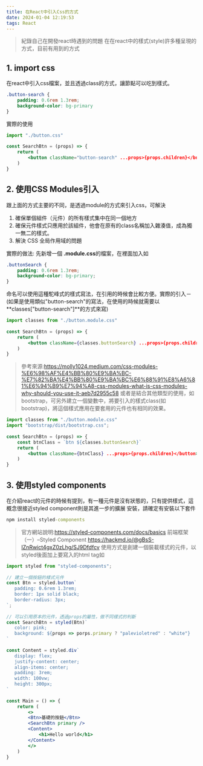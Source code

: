 ```yaml
---
title: 在React中引入Css的方式
date: 2024-01-04 12:19:53
tags: React
---
```


> 紀錄自己在開發react時遇到的問題
在在react中的樣式(style)許多種呈現的方式，目前有用到的方式
## 1. import css
在react中引入css檔案，並且透過class的方式，讓節點可以吃到樣式。

```css
.button-search {
    padding: 0.6rem 1.3rem;
    background-color: bg-primary
}
```
實際的使用
```jsx
import "./button.css"
​
const SearchBtn = (props) => {
    return (
        <button className="button-search" ...props>{props.children}</button> 
    )
}
```

## 2. 使用CSS Modules引入
跟上面的方式主要的不同，是透過module的方式來引入css，可解決
1. 確保單個組件（元件）的所有樣式集中在同一個地方
2. 確保元件樣式只應用於該組件，他會在原有的class名稱加入雜湊值，成為獨一無二的樣式。
3. 解決 CSS 全局作用域的問題

實際的做法: 先新增一個 **<styleName>.module.css**的檔案，在裡面加入如
```css
.buttonSearch {
    padding: 0.6rem 1.3rem;
    background-color: bg-primary;
}
```

命名可以使用這種駝峰式的樣式寫法，在引用的時候會比較方便。實際的引入－(如果是使用類似"button-search"的寫法，在使用的時候就需要以 **classes["button-search"]**的方式來寫)
```jsx
import classes from "./button.module.css"
​
const SearchBtn = (props) => {
    return (
        <button className={classes.buttonSearch} ...props>{props.children}</button> 
    )
}
```

> 參考來源:https://molly1024.medium.com/css-modules-%E6%98%AF%E4%BB%80%E9%BA%BC-%E7%82%BA%E4%BB%80%E9%BA%BC%E6%88%91%E8%A6%81%E6%94%B9%E7%94%A8-css-modules-what-is-css-modules-why-should-you-use-it-aeb7d2955c58
或者是結合其他類型的使用，如bootstrap，可另外建立一個變數中，將要引入的樣式class(如bootstrap)，將這個樣式應用在要套用的元件也有相同的效果。

```jsx
import classes from "./button.module.css"
import "bootstrap/dist/bootstrap.css";
​
const SearchBtn = (props) => {
    const btnClass = `btn ${classes.buttonSearch}`
    return (
        <button className={btnClass} ...props>{props.children}</button> 
    )
}
```

## 3. 使用styled components
在介紹react的元件的時候有提到，有一種元件是沒有狀態的，只有提供樣式，這概念很接近styled component則是其進一步的擴展
安裝，請確定有安裝以下套件
```cmd
npm install styled-components
```

> 官方網站說明:https://styled-components.com/docs/basics
前端框架（一）–Styled Component https://hackmd.io/@gBsS-IZnRwict4gxZ0zLhg/SJ9Dfdfcv
使用方式是創建一個裝載樣式的元件，以styled後面加上要寫入的html tag如
```jsx
import styled from "styled-components";
​
// 建立一個按鈕的樣式元件
const Btn = styled.button`
   padding: 0.6rem 1.3rem;
   border: 1px solid black;
   border-radius: 3px;
`;
​
// 可以引用原本的元件，透過props的屬性，做不同樣式的判斷
const SearchBtn = styled(Btn)`
   color: pink;
   background: ${props => porps.primary ? "palevioletred" : "white"}
`
​
const Content = styled.div`
   display: flex;
   justify-content: center;
   align-items: center;
   padding: 3rem;
   width: 100vw;
   height: 300px;
`
​
const Main = () => {
    return (
        <>
        <Btn>基礎的按鈕</Btn>
        <SearchBtn primary />
        <Content>
            <h1>Hello world</h1>
        </Content>
        </>
    )
}​​
```
